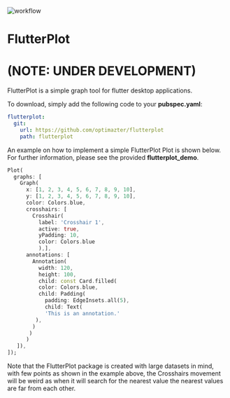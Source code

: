 ![workflow](https://github.com/optimazter/flutterplot/workflows/tests.yaml/badge.svg)

# FlutterPlot
# (NOTE: UNDER DEVELOPMENT)

FlutterPlot is a simple graph tool for flutter desktop applications. 


To download, simply add the following code to your **pubspec.yaml**:

```yaml
flutterplot: 
  git:
    url: https://github.com/optimazter/flutterplot
    path: flutterplot
```
An example on how to implement a simple FlutterPlot Plot is shown below. For further information, please see the provided **flutterplot_demo**.

```dart
Plot(
  graphs: [
    Graph(
      x: [1, 2, 3, 4, 5, 6, 7, 8, 9, 10], 
      y: [1, 2, 3, 4, 5, 6, 7, 8, 9, 10],
      color: Colors.blue,
      crosshairs: [
        Crosshair(
          label: 'Crosshair 1', 
          active: true, 
          yPadding: 10, 
          color: Colors.blue
          ),],
      annotations: [
        Annotation(
          width: 120,
          height: 100,
          child: const Card.filled(
          color: Colors.blue,
          child: Padding(
            padding: EdgeInsets.all(5),
            child: Text(
            'This is an annotation.'
         ),
        )
       )
      )
   ]),
]);
```

Note that the FlutterPlot package is created with large datasets in mind, with few points as shown in the example above, 
the Crosshairs movement will be weird as when it will search for the nearest value the nearest values are far from each other.

